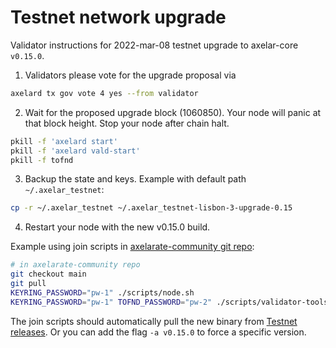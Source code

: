 # Testnet network upgrade

Validator instructions for 2022-mar-08 testnet upgrade to axelar-core `v0.15.0`.

1. Validators please vote for the upgrade proposal via

```bash
axelard tx gov vote 4 yes --from validator
```

2. Wait for the proposed upgrade block (1060850). Your node will panic at that block height. Stop your node after chain halt.

```bash
pkill -f 'axelard start'
pkill -f 'axelard vald-start'
pkill -f tofnd
```

3. Backup the state and keys. Example with default path `~/.axelar_testnet`:

```bash
cp -r ~/.axelar_testnet ~/.axelar_testnet-lisbon-3-upgrade-0.15
```

4. Restart your node with the new v0.15.0 build.

Example using join scripts in [axelarate-community git repo](https://github.com/axelarnetwork/axelarate-community):

```bash
# in axelarate-community repo
git checkout main
git pull
KEYRING_PASSWORD="pw-1" ./scripts/node.sh
KEYRING_PASSWORD="pw-1" TOFND_PASSWORD="pw-2" ./scripts/validator-tools-host.sh
```

The join scripts should automatically pull the new binary from [Testnet releases](https://docs.axelar.dev/releases/testnet). Or you can add the flag `-a v0.15.0` to force a specific version.
